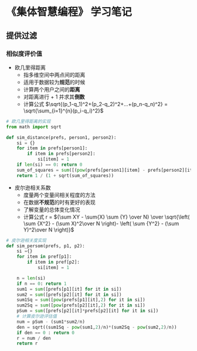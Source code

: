 # 《集体智慧编程》 学习笔记

## 提供过滤

### 相似度评价值

- 欧几里得距离
    - 指多维空间中两点间的距离
    - 适用于数据较为**规范**的时候
    - 计算两个用户之间的**距离**
    - 对距离进行 + 1 并求其**倒数**
    - 计算公式 $\sqrt{(p_1-q_1)^2+(p_2-q_2)^2+...+(p_n-q_n)^2} = \sqrt{\sum_{i=1}^{n}(p_i-q_i)^2}$
```python
# 欧几里得距离的实现
from math import sqrt

def sim_distance(prefs, person1, person2):
    si = {}
    for item in prefs[person1]:
        if item in prefs[person2]:
            si[item] = 1
    if len(si) == 0: return 0
    sum_of_squares = sum([(pow(prefs[person1][item] - prefs[person2][item]),2)for item in prefs[person1] if item in prefs[person2]])
    return 1 / (1 + sqrt(sum_of_squares))
```

- 皮尔逊相关系数
    - 度量两个变量间相关程度的方法
    - 在数据**不规范**的时有更好的表现
    - 了解变量的总体变化情况
    - 计算公式 r = ${\sum XY - \sum{X} \sum {Y} \over N} \over \sqrt{\left( \sum {X^2} - (\sum X)^2\over N  \right)- \left( \sum {Y^2} - (\sum Y)^2\over N  \right)}$

```python
# 皮尔逊相关度实现
def sim_persom(prefs, p1, p2):
    si ={}
    for item in pref[p1]:
        if item in pref[p2]:
            si[item] = 1

    n = len(si)
    if n == 0: return 1
    sum1 = sum([prefs[p1][it] for it in si])
    sum2 = sum([prefs[p2][it] for it in si])
    sum1Sq = sum([pow(prefs[p1][it],2) for it in si])
    sum2Sq = sum([pow(prefs[p2][it],2) for it in si])
    pSum = sum([prefs[p2][it]*prefs[p2][it] for it in si])
    # 计算皮尔逊评估值
    num = pSum - (sum1*sum2/n)
    den = sqrt((sum1Sq - pow(sum1,2)/n)*(sum2Sq - pow(sum2,2)/n))
    if den == 0 : return 0
    r = num / den
    return r
```